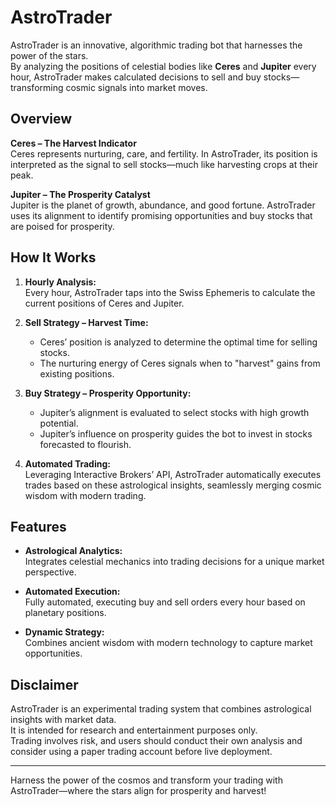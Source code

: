 # AstroTrader

AstroTrader is an innovative, algorithmic trading bot that harnesses the power of the stars.  
By analyzing the positions of celestial bodies like **Ceres** and **Jupiter** every hour, AstroTrader makes calculated decisions to sell and buy stocks—transforming cosmic signals into market moves.

## Overview

**Ceres – The Harvest Indicator**  
Ceres represents nurturing, care, and fertility. In AstroTrader, its position is interpreted as the signal to sell stocks—much like harvesting crops at their peak.

**Jupiter – The Prosperity Catalyst**  
Jupiter is the planet of growth, abundance, and good fortune. AstroTrader uses its alignment to identify promising opportunities and buy stocks that are poised for prosperity.

## How It Works

1. **Hourly Analysis:**  
   Every hour, AstroTrader taps into the Swiss Ephemeris to calculate the current positions of Ceres and Jupiter.

2. **Sell Strategy – Harvest Time:**  
   - Ceres’ position is analyzed to determine the optimal time for selling stocks.  
   - The nurturing energy of Ceres signals when to "harvest" gains from existing positions.

3. **Buy Strategy – Prosperity Opportunity:**  
   - Jupiter’s alignment is evaluated to select stocks with high growth potential.  
   - Jupiter’s influence on prosperity guides the bot to invest in stocks forecasted to flourish.

4. **Automated Trading:**  
   Leveraging Interactive Brokers’ API, AstroTrader automatically executes trades based on these astrological insights, seamlessly merging cosmic wisdom with modern trading.

## Features

- **Astrological Analytics:**  
  Integrates celestial mechanics into trading decisions for a unique market perspective.
  
- **Automated Execution:**  
  Fully automated, executing buy and sell orders every hour based on planetary positions.
  
- **Dynamic Strategy:**  
  Combines ancient wisdom with modern technology to capture market opportunities.

## Disclaimer

AstroTrader is an experimental trading system that combines astrological insights with market data.  
It is intended for research and entertainment purposes only.  
Trading involves risk, and users should conduct their own analysis and consider using a paper trading account before live deployment.

---

Harness the power of the cosmos and transform your trading with AstroTrader—where the stars align for prosperity and harvest!
